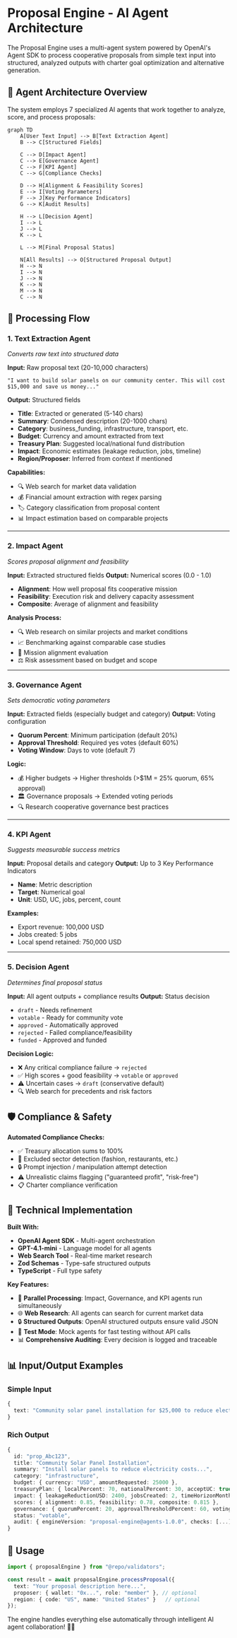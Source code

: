 # Proposal Engine - AI Agent Architecture

The Proposal Engine uses a multi-agent system powered by OpenAI's Agent SDK to process cooperative proposals from simple text input into structured, analyzed outputs with charter goal optimization and alternative generation.

## 🤖 Agent Architecture Overview

The system employs 7 specialized AI agents that work together to analyze, score, and process proposals:

```mermaid
graph TD
    A[User Text Input] --> B[Text Extraction Agent]
    B --> C[Structured Fields]
    
    C --> D[Impact Agent]
    C --> E[Governance Agent] 
    C --> F[KPI Agent]
    C --> G[Compliance Checks]
    
    D --> H[Alignment & Feasibility Scores]
    E --> I[Voting Parameters]
    F --> J[Key Performance Indicators]
    G --> K[Audit Results]
    
    H --> L[Decision Agent]
    I --> L
    J --> L
    K --> L
    
    L --> M[Final Proposal Status]
    
    N[All Results] --> O[Structured Proposal Output]
    H --> N
    I --> N
    J --> N
    K --> N
    M --> N
    C --> N
```

## 🔄 Processing Flow

### 1. **Text Extraction Agent** 
*Converts raw text into structured data*

**Input:** Raw proposal text (20-10,000 characters)
```
"I want to build solar panels on our community center. This will cost $15,000 and save us money..."
```

**Output:** Structured fields
- **Title**: Extracted or generated (5-140 chars)
- **Summary**: Condensed description (20-1000 chars)  
- **Category**: business_funding, infrastructure, transport, etc.
- **Budget**: Currency and amount extracted from text
- **Treasury Plan**: Suggested local/national fund distribution
- **Impact**: Economic estimates (leakage reduction, jobs, timeline)
- **Region/Proposer**: Inferred from context if mentioned

**Capabilities:**
- 🔍 Web search for market data validation
- 💰 Financial amount extraction with regex parsing
- 🏷️ Category classification from proposal content
- 📊 Impact estimation based on comparable projects

---

### 2. **Impact Agent**
*Scores proposal alignment and feasibility*

**Input:** Extracted structured fields
**Output:** Numerical scores (0.0 - 1.0)
- **Alignment**: How well proposal fits cooperative mission
- **Feasibility**: Execution risk and delivery capacity assessment  
- **Composite**: Average of alignment and feasibility

**Analysis Process:**
- 🔍 Web research on similar projects and market conditions
- 📈 Benchmarking against comparable case studies
- 🎯 Mission alignment evaluation
- ⚖️ Risk assessment based on budget and scope

---

### 3. **Governance Agent**
*Sets democratic voting parameters*

**Input:** Extracted fields (especially budget and category)
**Output:** Voting configuration
- **Quorum Percent**: Minimum participation (default 20%)
- **Approval Threshold**: Required yes votes (default 60%)
- **Voting Window**: Days to vote (default 7)

**Logic:**
- 💰 Higher budgets → Higher thresholds (>$1M = 25% quorum, 65% approval)
- 🏛️ Governance proposals → Extended voting periods
- 🔍 Research cooperative governance best practices

---

### 4. **KPI Agent** 
*Suggests measurable success metrics*

**Input:** Proposal details and category
**Output:** Up to 3 Key Performance Indicators
- **Name**: Metric description
- **Target**: Numerical goal
- **Unit**: USD, UC, jobs, percent, count

**Examples:**
- Export revenue: 100,000 USD
- Jobs created: 5 jobs  
- Local spend retained: 750,000 USD

---

### 5. **Decision Agent**
*Determines final proposal status*

**Input:** All agent outputs + compliance results
**Output:** Status decision
- `draft` - Needs refinement
- `votable` - Ready for community vote
- `approved` - Automatically approved
- `rejected` - Failed compliance/feasibility
- `funded` - Approved and funded

**Decision Logic:**
- ❌ Any critical compliance failure → `rejected`
- ✅ High scores + good feasibility → `votable` or `approved`
- ⚠️ Uncertain cases → `draft` (conservative default)
- 🔍 Web search for precedents and risk factors

## 🛡️ Compliance & Safety

**Automated Compliance Checks:**
- ✅ Treasury allocation sums to 100%
- 🚫 Excluded sector detection (fashion, restaurants, etc.)
- 🔒 Prompt injection / manipulation attempt detection  
- ⚠️ Unrealistic claims flagging ("guaranteed profit", "risk-free")
- 📋 Charter compliance verification

## 🔧 Technical Implementation

**Built With:**
- **OpenAI Agent SDK** - Multi-agent orchestration
- **GPT-4.1-mini** - Language model for all agents
- **Web Search Tool** - Real-time market research
- **Zod Schemas** - Type-safe structured outputs
- **TypeScript** - Full type safety

**Key Features:**
- 🔄 **Parallel Processing**: Impact, Governance, and KPI agents run simultaneously
- 🌐 **Web Research**: All agents can search for current market data
- 🔒 **Structured Outputs**: OpenAI structured outputs ensure valid JSON
- 🧪 **Test Mode**: Mock agents for fast testing without API calls
- 📊 **Comprehensive Auditing**: Every decision is logged and traceable

## 📊 Input/Output Examples

### Simple Input
```typescript
{
  text: "Community solar panel installation for $25,000 to reduce electricity costs by $200/month"
}
```

### Rich Output  
```typescript
{
  id: "prop_Abc123",
  title: "Community Solar Panel Installation", 
  summary: "Install solar panels to reduce electricity costs...",
  category: "infrastructure",
  budget: { currency: "USD", amountRequested: 25000 },
  treasuryPlan: { localPercent: 70, nationalPercent: 30, acceptUC: true },
  impact: { leakageReductionUSD: 2400, jobsCreated: 2, timeHorizonMonths: 12 },
  scores: { alignment: 0.85, feasibility: 0.78, composite: 0.815 },
  governance: { quorumPercent: 20, approvalThresholdPercent: 60, votingWindowDays: 7 },
  status: "votable",
  audit: { engineVersion: "proposal-engine@agents-1.0.0", checks: [...] }
}
```

## 🚀 Usage

```typescript
import { proposalEngine } from "@repo/validators";

const result = await proposalEngine.processProposal({
  text: "Your proposal description here...",
  proposer: { wallet: "0x...", role: "member" }, // optional
  region: { code: "US", name: "United States" }   // optional
});
```

The engine handles everything else automatically through intelligent AI agent collaboration! 🤖✨

